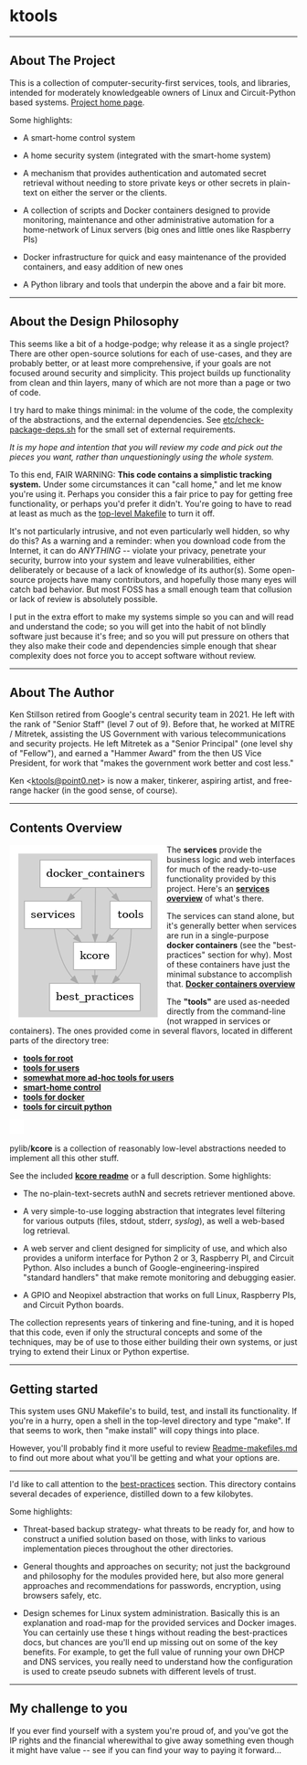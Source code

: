 # ktools

- - -

## About The Project

This is a collection of computer-security-first services, tools, and
libraries, intended for moderately knowledgeable owners of Linux and
Circuit-Python based systems.  [Project home page](https://k3n.cc/0).

Some highlights:

- A smart-home control system

- A home security system (integrated with the smart-home system)

- A mechanism that provides authentication and automated secret retrieval
  without needing to store private keys or other secrets in plain-text on
  either the server or the clients.

- A collection of scripts and Docker containers designed to provide
  monitoring, maintenance and other administrative automation for a
  home-network of Linux servers (big ones and little ones like Raspberry PIs)

- Docker infrastructure for quick and easy maintenance of the provided
  containers, and easy addition of new ones

- A Python library and tools that underpin the above and a fair bit more.


- - -

## About the Design Philosophy

This seems like a bit of a hodge-podge; why release it as a single project?
There are other open-source solutions for each of use-cases, and they are
probably better, or at least more comprehensive, if your goals are not focused
around security and simplicity.  This project builds up functionality from
clean and thin layers, many of which are not more than a page or two of code.

I try hard to make things minimal: in the volume of the code, the complexity
of the abstractions, and the external dependencies.  See
[etc/check-package-deps.sh](etc/check-package-deps.sh) for the small set of
external requirements.

*It is my hope and intention that you will review my code and pick out the
pieces you want, rather than unquestioningly using the whole system.*

To this end, FAIR WARNING: **This code contains a simplistic tracking system.**
Under some circumstances it can "call home," and let me know you're using it.
Perhaps you consider this a fair price to pay for getting free functionality,
or perhaps you'd prefer it didn't.  You're going to have to read at least as
much as the [top-level Makefile](./Makefile) to turn it off.

It's not particularly intrusive, and not even particularly well hidden, so why
do this?  As a warning and a reminder: when you download code from the
Internet, it can do *ANYTHING* -- violate your privacy, penetrate your
security, burrow into your system and leave vulnerabilities, either
deliberately or because of a lack of knowledge of its author(s).  Some
open-source projects have many contributors, and hopefully those many eyes
will catch bad behavior.  But most FOSS has a small enough team that collusion
or lack of review is absolutely possible.

I put in the extra effort to make my systems simple so you can and will read
and understand the code; so you will get into the habit of not blindly
software just because it's free; and so you will put pressure on others that
they also make their code and dependencies simple enough that shear complexity
does not force you to accept software without review.

- - -

## About The Author

Ken Stillson retired from Google's central security team in 2021.  He left
with the rank of "Senior Staff" (level 7 out of 9).  Before that, he worked at
MITRE / Mitretek, assisting the US Government with various telecommunications
and security projects.  He left Mitretek as a "Senior Principal" (one level
shy of "Fellow"), and earned a "Hammer Award" from the then US Vice President,
for work that "makes the government work better and cost less."

Ken <<ktools@point0.net>> is now a maker, tinkerer, aspiring artist, and
free-range hacker (in the good sense, of course).

- - -

## Contents Overview

<img align="left" src="etc/graphviz/overview.png">

The **services** provide the business logic and web interfaces for much of the
ready-to-use functionality provided by this project.  Here's an
**[services overview](services/README-services.md)** of what's there.

The services can stand alone, but it's generally better when services are run
in a single-purpose **docker containers** (see the "best-practices" section
for why).  Most of these containers have just the minimal substance to
accomplish that.  **[Docker containers overview](docker-containers/README-containers.md)**

The **"tools"** are used as-needed directly from the command-line (not wrapped
in services or containers).  The ones provided come in several flavors,
located in different parts of the directory tree:

- **[tools for root](tools-for-root/README-root-tools.md)**
- **[tools for users](pylib/tools/README-user-tools.md)**
- **[somewhat more ad-hoc tools for users](tools-etc/README-tools-etc.md)**
- **[smart-home control](pylib/home_control/README-home-control.md)**
- **[tools for docker](docker-infrastructure/README-docker-tools.md)**
- **[tools for circuit python](pylib/circuitpy_sim/README-circuitpy.md)**

<!-- slimy way to force a break to beyond the image: -->
<img src="etc/1x1.png" height=25>


pylib/**kcore** is a collection of reasonably low-level abstractions needed to
implement all this other stuff.

See the included **[kcore readme](pylib/kcore/README-kcore.md)**
or a full description.  Some highlights:

- The no-plain-text-secrets authN and secrets retriever mentioned above.

- A very simple-to-use logging abstraction that integrates level filtering for
  various outputs (files, stdout, stderr, *syslog*), as well a web-based log
  retrieval.

- A web server and client designed for simplicity of use, and which also
  provides a uniform interface for Python 2 or 3, Raspberry PI, and Circuit
  Python.  Also includes a bunch of Google-engineering-inspired "standard
  handlers" that make remote monitoring and debugging easier.

- A GPIO and Neopixel abstraction that works on full Linux, Raspberry PIs,
  and Circuit Python boards.

The collection represents years of tinkering and fine-tuning, and it is hoped
that this code, even if only the structural concepts and some of the
techniques, may be of use to those either building their own systems, or just
trying to extend their Linux or Python expertise.

- - -

## Getting started

This system uses GNU Makefile's to build, test, and install its functionality.
If you're in a hurry, open a shell in the top-level directory and type "make".
If that seems to work, then "make install" will copy things into place.

However, you'll probably find it more useful to review
[Readme-makefiles.md](Readme-makefiles.md) to find out more about what you'll
be getting and what your options are.


- - -

I'd like to call attention to the
[best-practices](best-practices/README-best-practices.md) section.  This
directory contains several decades of experience, distilled down to a few
kilobytes.

Some highlights:

- Threat-based backup strategy- what threats to be ready for, and how to
  construct a unified solution based on those, with links to various
  implementation pieces throughout the other directories.

- General thoughts and approaches on security; not just the background and
  philosophy for the modules provided here, but also more general approaches
  and recommendations for passwords, encryption, using browsers safely, etc.

- Design schemes for Linux system administration.  Basically this is an
  explanation and road-map for the provided services and Docker images.  You
  can certainly use these t hings without reading the best-practices docs, but
  chances are you'll end up missing out on some of the key benefits.  For
  example, to get the full value of running your own DHCP and DNS services,
  you really need to understand how the configuration is used to create pseudo
  subnets with different levels of trust.

- - -

## My challenge to you

If you ever find yourself with a system you're proud of, and you've got the IP
rights and the financial wherewithal to give away something even though it
might have value -- see if you can find your way to paying it forward...

